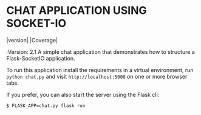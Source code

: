 CHAT APPLICATION USING SOCKET-IO
===================
|version| |Coverage|

:Version: 2.1
A simple chat application that demonstrates how to structure a Flask-SocketIO application.

To run this application install the requirements in a virtual environment, run `python chat.py` and visit `http://localhost:5000` on one or more browser tabs.

If you prefer, you can also start the server using the Flask cli:

    $ FLASK_APP=chat.py flask run
